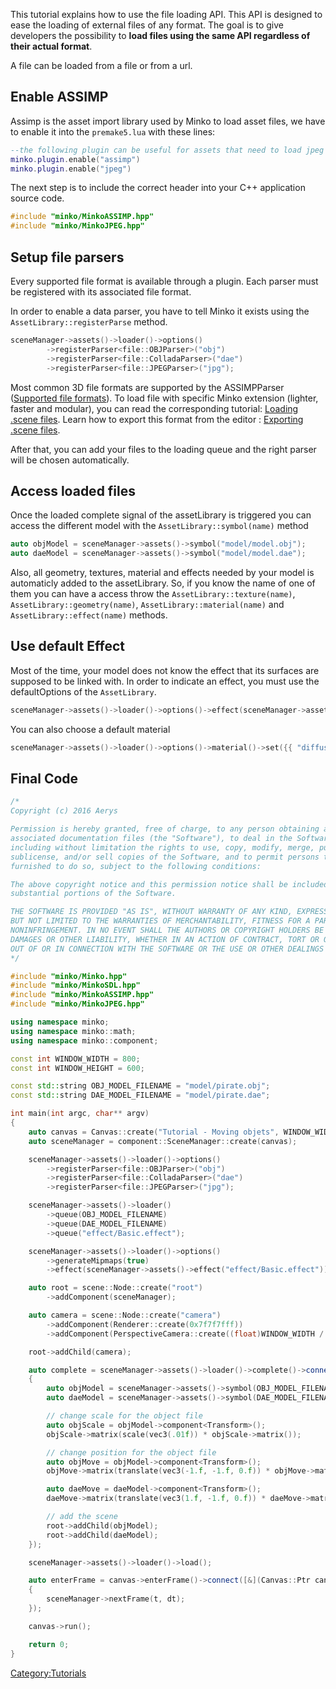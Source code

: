 This tutorial explains how to use the file loading API. This API is designed to ease the loading of external files of any format. The goal is to give developers the possibility to **load files using the same API regardless of their actual format**.

A file can be loaded from a file or from a url.

Enable ASSIMP
-------------

Assimp is the asset import library used by Minko to load asset files, we have to enable it into the `premake5.lua` with these lines:

```lua
--the following plugin can be useful for assets that need to load jpeg files
minko.plugin.enable("assimp")
minko.plugin.enable("jpeg")
```


The next step is to include the correct header into your C++ application source code.

```cpp
#include "minko/MinkoASSIMP.hpp"
#include "minko/MinkoJPEG.hpp"
```


Setup file parsers
------------------

Every supported file format is available through a plugin. Each parser must be registered with its associated file format.

In order to enable a data parser, you have to tell Minko it exists using the `AssetLibrary::registerParse` method.

```cpp
sceneManager->assets()->loader()->options()
		->registerParser<file::OBJParser>("obj")
		->registerParser<file::ColladaParser>("dae")
		->registerParser<file::JPEGParser>("jpg");

```


Most common 3D file formats are supported by the ASSIMPParser ([Supported file formats](../article/Supported_file_formats_(Minko_Engine).md)). To load file with specific Minko extension (lighter, faster and modular), you can read the corresponding tutorial: [Loading .scene files](../tutorial/07-Loading_.scene_files.md). Learn how to export this format from the editor : [Exporting .scene files](../tutorial/Exporting_.scene_files.md).

After that, you can add your files to the loading queue and the right parser will be chosen automatically.

Access loaded files
-------------------

Once the loaded complete signal of the assetLibrary is triggered you can access the different model with the `AssetLibrary::symbol(name)` method

```cpp
auto objModel = sceneManager->assets()->symbol("model/model.obj");
auto daeModel = sceneManager->assets()->symbol("model/model.dae");
```


Also, all geometry, textures, material and effects needed by your model is automaticly added to the assetLibrary. So, if you know the name of one of them you can have a access throw the `AssetLibrary::texture(name)`, `AssetLibrary::geometry(name)`, `AssetLibrary::material(name)` and `AssetLibrary::effect(name)` methods.

Use default Effect
------------------

Most of the time, your model does not know the effect that its surfaces are supposed to be linked with. In order to indicate an effect, you must use the defaultOptions of the `AssetLibrary`.

```cpp
sceneManager->assets()->loader()->options()->effect(sceneManager->assets()->effect(DEFAULT_EFFECT));
```


You can also choose a default material

```cpp
sceneManager->assets()->loader()->options()->material()->set({{ "diffuseColor", vec4(.8f, .1f, .1f, 1.f) }});
```


Final Code
----------

```cpp
/*
Copyright (c) 2016 Aerys

Permission is hereby granted, free of charge, to any person obtaining a copy of this software and
associated documentation files (the "Software"), to deal in the Software without restriction,
including without limitation the rights to use, copy, modify, merge, publish, distribute,
sublicense, and/or sell copies of the Software, and to permit persons to whom the Software is
furnished to do so, subject to the following conditions:

The above copyright notice and this permission notice shall be included in all copies or
substantial portions of the Software.

THE SOFTWARE IS PROVIDED "AS IS", WITHOUT WARRANTY OF ANY KIND, EXPRESS OR IMPLIED, INCLUDING
BUT NOT LIMITED TO THE WARRANTIES OF MERCHANTABILITY, FITNESS FOR A PARTICULAR PURPOSE AND
NONINFRINGEMENT. IN NO EVENT SHALL THE AUTHORS OR COPYRIGHT HOLDERS BE LIABLE FOR ANY CLAIM,
DAMAGES OR OTHER LIABILITY, WHETHER IN AN ACTION OF CONTRACT, TORT OR OTHERWISE, ARISING FROM,
OUT OF OR IN CONNECTION WITH THE SOFTWARE OR THE USE OR OTHER DEALINGS IN THE SOFTWARE.
*/

#include "minko/Minko.hpp"
#include "minko/MinkoSDL.hpp"
#include "minko/MinkoASSIMP.hpp"
#include "minko/MinkoJPEG.hpp"

using namespace minko;
using namespace minko::math;
using namespace minko::component;

const int WINDOW_WIDTH = 800;
const int WINDOW_HEIGHT = 600;

const std::string OBJ_MODEL_FILENAME = "model/pirate.obj";
const std::string DAE_MODEL_FILENAME = "model/pirate.dae";

int	main(int argc, char** argv)
{
	auto canvas = Canvas::create("Tutorial - Moving objets", WINDOW_WIDTH, WINDOW_HEIGHT);
	auto sceneManager = component::SceneManager::create(canvas);

	sceneManager->assets()->loader()->options()
		->registerParser<file::OBJParser>("obj")
		->registerParser<file::ColladaParser>("dae")
		->registerParser<file::JPEGParser>("jpg");

	sceneManager->assets()->loader()
		->queue(OBJ_MODEL_FILENAME)
		->queue(DAE_MODEL_FILENAME)
		->queue("effect/Basic.effect");

	sceneManager->assets()->loader()->options()
		->generateMipmaps(true)
		->effect(sceneManager->assets()->effect("effect/Basic.effect"));

	auto root = scene::Node::create("root")
		->addComponent(sceneManager);

	auto camera = scene::Node::create("camera")
		->addComponent(Renderer::create(0x7f7f7fff))
		->addComponent(PerspectiveCamera::create((float)WINDOW_WIDTH / (float)WINDOW_HEIGHT, (float)M_PI * 0.25f, .1f, 1000.f));

	root->addChild(camera);

	auto complete = sceneManager->assets()->loader()->complete()->connect([&](file::Loader::Ptr loader)
	{
		auto objModel = sceneManager->assets()->symbol(OBJ_MODEL_FILENAME);
		auto daeModel = sceneManager->assets()->symbol(DAE_MODEL_FILENAME);

		// change scale for the object file
		auto objScale = objModel->component<Transform>();
		objScale->matrix(scale(vec3(.01f)) * objScale->matrix());

		// change position for the object file
		auto objMove = objModel->component<Transform>();
		objMove->matrix(translate(vec3(-1.f, -1.f, 0.f)) * objMove->matrix());

		auto daeMove = daeModel->component<Transform>();
		daeMove->matrix(translate(vec3(1.f, -1.f, 0.f)) * daeMove->matrix());

		// add the scene
		root->addChild(objModel);
		root->addChild(daeModel);
	});

	sceneManager->assets()->loader()->load();

	auto enterFrame = canvas->enterFrame()->connect([&](Canvas::Ptr canvas, float t, float dt)
	{
		sceneManager->nextFrame(t, dt);
	});

	canvas->run();

	return 0;
}
```


<Category:Tutorials>
